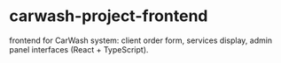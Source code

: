 # carwash-project-frontend
frontend for CarWash system: client order form, services display, admin panel interfaces (React + TypeScript).
